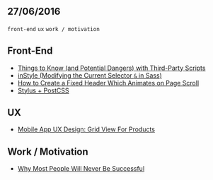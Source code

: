 27/06/2016
----------

`front-end` `ux` `work / motivation` 

## Front-End

- [Things to Know (and Potential Dangers) with Third-Party Scripts](https://css-tricks.com/potential-dangers-of-third-party-javascript/amp/)
- [inStyle (Modifying the Current Selector `&` in Sass)](https://css-tricks.com/instyle-current-selector-sass/)
- [How to Create a Fixed Header Which Animates on Page Scroll](http://webdesign.tutsplus.com/tutorials/how-to-create-a-fixed-header-which-animates-on-page-scroll--cms-26672)
- [Stylus + PostCSS](https://medium.com/@neysimes/stylus-postcss-25e6f3b338f6#.2wd56u12y)

## UX

- [Mobile App UX Design: Grid View For Products](http://babich.biz/mobile-app-ux-design-grid-view-for-products/)

## Work / Motivation 

- [Why Most People Will Never Be Successful](https://medium.com/the-mission/why-most-people-will-never-be-successful-aa52e333a59c#.b2pe7p4b6)
